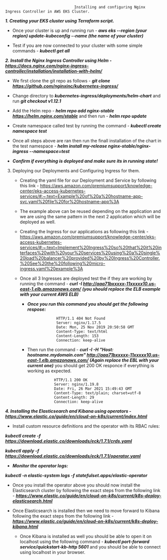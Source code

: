                                    Installing and configuring Nginx Ingress Controller in AWS EKS Cluster.
                                 

***1. Creating your EKS cluster using Terraform script.***

   * Once your cluster is up and running run - ***aws eks --region (your region) update-kubeconfig --name (the name of your cluster)***
   
   * Test if you are now connected to your cluster with some simple commands - ***kubectl get all***
   
***2. Install the Nginx Ingress Controller using Helm - https://docs.nginx.com/nginx-ingress-controller/installation/installation-with-helm/***

   * We first clone the git repo as follows - ***git clone https://github.com/nginxinc/kubernetes-ingress/***
   
   * Change directory to ***kubernetes-ingress/deployments/helm-chart*** and run ***git checkout v1.12.1***
   
   * Add the Helm repo - ***helm repo add nginx-stable https://helm.nginx.com/stable*** and then run - ***helm repo update***
   
   * Create namespace called test by running the command - ***kubectl create namespace test***
   
   * Once all steps above are ran then run the finall installation of the chart in the test namespace - ***helm install my-release nginx-stable/nginx-ingress --namespace=test***
   
   * ***Confirm if everything is deployed and make sure its in running state!***
   
3. Deploying our Deployments and Configuring Ingress for them.

   * Creating the yaml file for our Deployment and Service by following this link - https://aws.amazon.com/premiumsupport/knowledge-center/eks-access-kubernetes-services/#:~:text=Example%20of%20a%20hostname-app-svc.yaml%20file%20for%20hostname-app%3A
    
    * The example above can be reused depending on the application and we are using the same pattern in the next 2 application which will be deployed as well.
    
    * Creating the Ingress for our applications as following this link - https://aws.amazon.com/premiumsupport/knowledge-center/eks-access-kubernetes-services/#:~:text=Implement%20Ingress%20so%20that%20it%20interfaces%20with%20your%20services%20using%20a%20single%20load%20balancer%20provided%20by%20Ingress%20Controller.%20See%20the%20following%20micro-ingress.yaml%20example%3A
    
     * Once all 3 Ingresses are deployed test the if they are working by running the command - ***curl -I http://aaa71bxxxxx-11xxxxx10.us-east-1.elb.amazonaws.com/*** ***(you should replace the ELB example with your current AWS ELB)***
     
        * ***Once you run this command you should get the following respose:***
        
                           HTTP/1.1 404 Not Found
                           Server: nginx/1.17.5
                           Date: Mon, 25 Nov 2019 20:50:58 GMT
                           Content-Type: text/html
                           Content-Length: 153
                           Connection: keep-alive
                          
         * Then run the command - ***curl -I -H "Host: hostname.mydomain.com" http://aaa71bxxxxx-11xxxxx10.us-east-1.elb.amazonaws.com/*** ***(Again replace the EBL with your current one)*** you should get 200 OK responce if everything is working as expected.
         
         
                           HTTP/1.1 200 OK
                           Server: nginx/1.19.8
                           Date: Fri, 26 Mar 2021 15:49:43 GMT
                           Content-Type: text/plain; charset=utf-8
                           Content-Length: 29
                           Connection: keep-alive
                                                        
                                                        
***4. Installing the Elasticsearch and Kibana using operators - https://www.elastic.co/guide/en/cloud-on-k8s/current/index.html***

   * Install custom resource definitions and the operator with its RBAC rules:

   ***kubectl create -f https://download.elastic.co/downloads/eck/1.7.1/crds.yaml***
   
   ***kubectl apply -f https://download.elastic.co/downloads/eck/1.7.1/operator.yaml***
   
   * ***Monitor the operator logs:***

   ***kubectl -n elastic-system logs -f statefulset.apps/elastic-operator***
   
   * Once you install the operator above you should now install the Elasticsearch cluster by following the exact steps from the following link - ***https://www.elastic.co/guide/en/cloud-on-k8s/current/k8s-deploy-elasticsearch.html***
   
   * Once Elasticsearch is installed then we need to move forward to Kibana following the exact steps from the following link - ***https://www.elastic.co/guide/en/cloud-on-k8s/current/k8s-deploy-kibana.html***
   
      * Once Kibana is installed as well you should be able to open it on localhost using the following command - ***kubectl port-forward service/quickstart-kb-http 5601*** and you should be able to connect using localhost in your browser.
   
   
   
   
   
   
